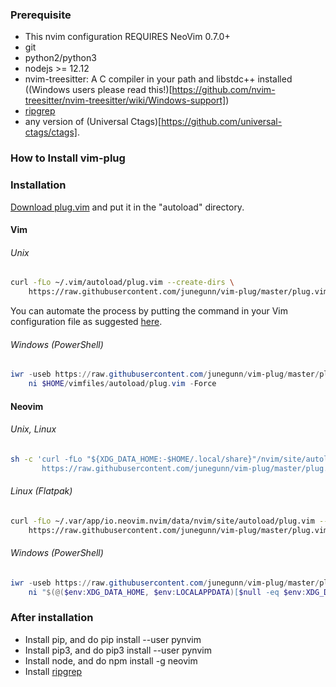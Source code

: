 ### Prerequisite
- This nvim configuration REQUIRES NeoVim 0.7.0+
- git
- python2/python3
- nodejs >= 12.12
- nvim-treesitter: A C compiler in your path and libstdc++ installed ((Windows users please read this!)[https://github.com/nvim-treesitter/nvim-treesitter/wiki/Windows-support])
- [ripgrep](https://github.com/BurntSushi/ripgrep)
- any version of (Universal Ctags)[https://github.com/universal-ctags/ctags].

### How to Install vim-plug

### Installation

[Download plug.vim](https://raw.githubusercontent.com/junegunn/vim-plug/master/plug.vim)
and put it in the "autoload" directory.

#### Vim

###### Unix

```sh
curl -fLo ~/.vim/autoload/plug.vim --create-dirs \
    https://raw.githubusercontent.com/junegunn/vim-plug/master/plug.vim
```

You can automate the process by putting the command in your Vim configuration
file as suggested [here][auto].

[auto]: https://github.com/junegunn/vim-plug/wiki/tips#automatic-installation

###### Windows (PowerShell)

```powershell
iwr -useb https://raw.githubusercontent.com/junegunn/vim-plug/master/plug.vim |`
    ni $HOME/vimfiles/autoload/plug.vim -Force
```

#### Neovim

###### Unix, Linux

```sh
sh -c 'curl -fLo "${XDG_DATA_HOME:-$HOME/.local/share}"/nvim/site/autoload/plug.vim --create-dirs \
       https://raw.githubusercontent.com/junegunn/vim-plug/master/plug.vim'
```

###### Linux (Flatpak)

```sh
curl -fLo ~/.var/app/io.neovim.nvim/data/nvim/site/autoload/plug.vim --create-dirs \
    https://raw.githubusercontent.com/junegunn/vim-plug/master/plug.vim
```

###### Windows (PowerShell)

```powershell
iwr -useb https://raw.githubusercontent.com/junegunn/vim-plug/master/plug.vim |`
    ni "$(@($env:XDG_DATA_HOME, $env:LOCALAPPDATA)[$null -eq $env:XDG_DATA_HOME])/nvim-data/site/autoload/plug.vim" -Force
```

### After installation
- Install pip, and do pip install --user pynvim
- Install pip3, and do pip3 install --user pynvim
- Install node, and do npm install -g neovim
- Install [ripgrep](https://github.com/BurntSushi/ripgrep)

